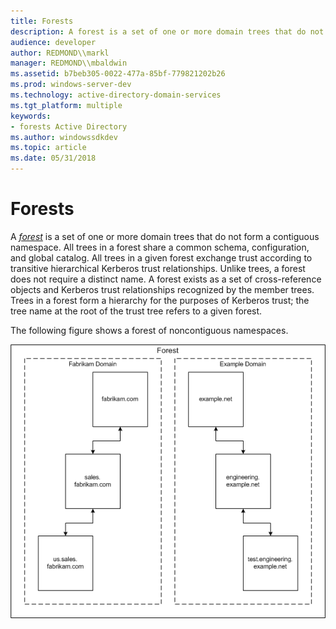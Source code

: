 ```yaml
---
title: Forests
description: A forest is a set of one or more domain trees that do not form a contiguous namespace.
audience: developer
author: REDMOND\\markl
manager: REDMOND\\mbaldwin
ms.assetid: b7beb305-0022-477a-85bf-779821202b26
ms.prod: windows-server-dev
ms.technology: active-directory-domain-services
ms.tgt_platform: multiple
keywords:
- forests Active Directory
ms.author: windowssdkdev
ms.topic: article
ms.date: 05/31/2018
---
```


# Forests

A [*forest*](https://msdn.microsoft.com/library/ms681904#-ds-forest) is a set of one or more domain trees that do not form a contiguous namespace. All trees in a forest share a common schema, configuration, and global catalog. All trees in a given forest exchange trust according to transitive hierarchical Kerberos trust relationships. Unlike trees, a forest does not require a distinct name. A forest exists as a set of cross-reference objects and Kerberos trust relationships recognized by the member trees. Trees in a forest form a hierarchy for the purposes of Kerberos trust; the tree name at the root of the trust tree refers to a given forest.

The following figure shows a forest of noncontiguous namespaces.

![forest of noncontiguous namespaces](images/forests.png)

 

 




